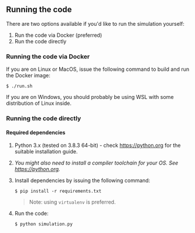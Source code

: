 ## Running the code

There are two options available if you'd like to run the simulation yourself:

1. Run the code via Docker (preferred)
1. Run the code directly

### Running the code via Docker

If you are on Linux or MacOS, issue the following command to build and run the Docker image:

```
$ ./run.sh
```

If you are on Windows, you should probably be using WSL with some distribution of Linux inside.

### Running the code directly

#### Required dependencies

1. Python 3.x (tested on 3.8.3 64-bit) - check https://python.org for the suitable installation guide.
1. _You might also need to install a compiler toolchain for your OS. See https://python.org._
1. Install dependencies by issuing the following command:

   ```
   $ pip install -r requirements.txt
   ```

   > Note: using `virtualenv` is preferred.

1. Run the code:

   ```
   $ python simulation.py
   ```
